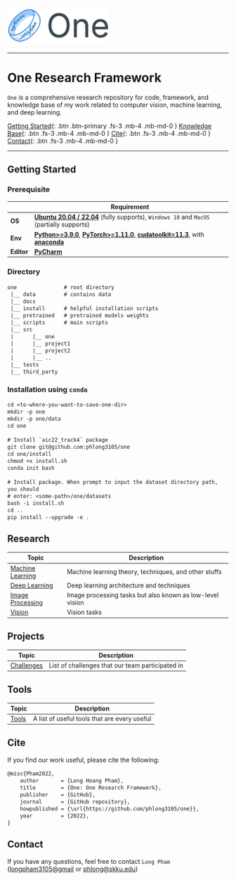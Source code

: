 ![One](data/one.png) 

---

# One Research Framework
`One` is a comprehensive research repository for code, framework, and knowledge base of my work related to computer vision, machine learning, and deep learning.

[Getting Started](#getting-started){: .btn .btn-primary .fs-3 .mb-4 .mb-md-0 } 
[Knowledge Base](#knowledge-base){: .btn .fs-3 .mb-4 .mb-md-0 } 
[Cite](#cite){: .btn .fs-3 .mb-4 .mb-md-0 } 
[Contact](#contact){: .btn .fs-3 .mb-4 .mb-md-0 } 

---

## Getting Started
### Prerequisite

|            | Requirement                                                                                                                                                                                                                                          |
| ---------- | ---------------------------------------------------------------------------------------------------------------------------------------------------------------------------------------------------------------------------------------------------- |
| **OS**     | [**Ubuntu 20.04 / 22.04**](https://ubuntu.com/download/desktop) (fully supports), `Windows 10` and `MacOS` (partially supports)                                                                                                                      |
| **Env**    | [**Python>=3.9.0**](https://www.python.org/), [**PyTorch>=1.11.0**](https://pytorch.org/get-started/locally/), [**cudatoolkit=11.3**](https://pytorch.org/get-started/locally/), with [**anaconda**](https://www.anaconda.com/products/distribution) |
| **Editor** | [**PyCharm**](https://www.jetbrains.com/pycharm/download)                                                                                                                                                                                            |

### Directory
```text
one               # root directory
 |__ data         # contains data
 |__ docs
 |__ install      # helpful installation scripts       
 |__ pretrained   # pretrained models weights
 |__ scripts      # main scripts
 |__ src
 |      |__ one
 |      |__ project1
 |      |__ project2
 |      |__ ..
 |__ tests
 |__ third_party
```

### Installation using `conda`
```shell
cd <to-where-you-want-to-save-one-dir>
mkdir -p one
mkdir -p one/data
cd one

# Install `aic22_track4` package
git clone git@github.com:phlong3105/one
cd one/install
chmod +x install.sh
conda init bash

# Install package. When prompt to input the dataset directory path, you should 
# enter: <some-path>/one/datasets
bash -i install.sh
cd ..
pip install --upgrade -e .
```

## Research

| Topic                                                    | Description                                               |
| -------------------------------------------------------- | --------------------------------------------------------- |
| [Machine Learning](machine_learning/machine_learning.md) | Machine learning theory, techniques, and other stuffs     | 
| [Deep Learning](deep_learning/deep_learning.md)          | Deep learning architecture and techniques                 |
| [Image Processing](image_processing/image_processing.md) | Image processing tasks but also known as low-level vision |
| [Vision](vision/vision.md)                               | Vision tasks                                              |

## Projects

| Topic                                  | Description                                      |
| -------------------------------------- | ------------------------------------------------ |
| [Challenges](challenges/challenges.md) | List of challenges that our team participated in | 

## Tools

| Topic                   | Description                                  |
| ----------------------- | -------------------------------------------- |
| [Tools](tools/tools.md) | A list of useful tools that are every useful |

## Cite
If you find our work useful, please cite the following:
```text
@misc{Pham2022,  
    author       = {Long Hoang Pham},  
    title        = {One: One Research Framework},  
    publisher    = {GitHub},
    journal      = {GitHub repository},
    howpublished = {\url{https://github.com/phlong3105/one}},
    year         = {2022},
}
```

## Contact
If you have any questions, feel free to contact `Long Pham` 
([longpham3105@gmail](longpham3105@gmail) or [phlong@skku.edu](phlong@skku.edu))

<script type="text/javascript" id="clustrmaps" src="//clustrmaps.com/map_v2.js?d=JUeNLvGJNmhIBDXVZ8UaNFwKXabm78dcdcwW8trsAXQ&cl=ffffff&w=a"></script>